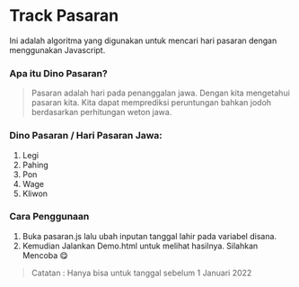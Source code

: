 # Track Pasaran

Ini adalah algoritma yang digunakan untuk mencari hari pasaran dengan menggunakan Javascript.

### Apa itu Dino Pasaran?
> Pasaran adalah hari pada penanggalan jawa. Dengan kita mengetahui pasaran kita. Kita dapat memprediksi peruntungan bahkan jodoh berdasarkan perhitungan weton jawa. 

### Dino Pasaran / Hari Pasaran Jawa: 

1. Legi
2. Pahing
3. Pon
4. Wage
5. Kliwon


### Cara Penggunaan 


1. Buka pasaran.js lalu ubah inputan tanggal lahir pada variabel disana. 
2. Kemudian Jalankan Demo.html untuk melihat hasilnya. Silahkan Mencoba :yum: 



> Catatan : Hanya bisa untuk tanggal sebelum 1 Januari 2022
